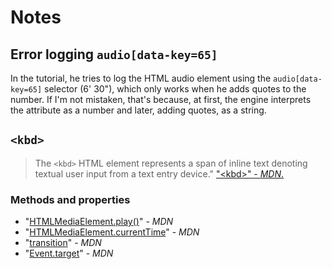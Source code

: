 # Notes

## Error logging `audio[data-key=65]`
In the tutorial, he tries to log the HTML audio element using  the `audio[data-key=65]` selector (6' 30"), 
which only works when he adds quotes to the number.
If I'm not mistaken, that's because, at first, the engine interprets the attribute as a number and later, adding quotes, as a string.

## `<kbd>`
>The `<kbd>` HTML element represents a span of inline text denoting textual user
>input from a text entry device."
["\<kbd>" - _MDN_.](https://developer.mozilla.org/en-US/docs/Web/HTML/Element/kbd)

### Methods and properties
- "[HTMLMediaElement.play()](https://developer.mozilla.org/en-US/docs/Web/API/HTMLMediaElement/play)" - _MDN_
- "[HTMLMediaElement.currentTime](https://developer.mozilla.org/en-US/docs/Web/API/HTMLMediaElement/currentTime)" - _MDN_
- "[transition](https://developer.mozilla.org/en-US/docs/Web/CSS/transition)" - _MDN_
- "[Event.target](https://developer.mozilla.org/en-US/docs/Web/API/Event/target)" - _MDN_